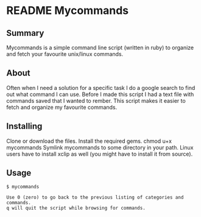README Mycommands
=================

Summary
-------

Mycommands is a simple command line script (written in ruby) to organize and fetch your favourite unix/linux commands.


About
-----

Often when I need a solution for a specific task I do a google search to find out what command I can use. Before I made this script I had a text file with commands saved that I wanted to rember. 
This script makes it easier to fetch and organize my favourite commands.

Installing
----------

Clone or download the files. Install the required gems.
chmod u+x mycommands
Symlink mycommands to some directory in your path.
Linux users have to install xclip as well (you might have to install it from source).

Usage
-----

    $ mycommands
    
    Use 0 (zero) to go back to the previous listing of categories and commands.
    q will quit the script while browsing for commands.
